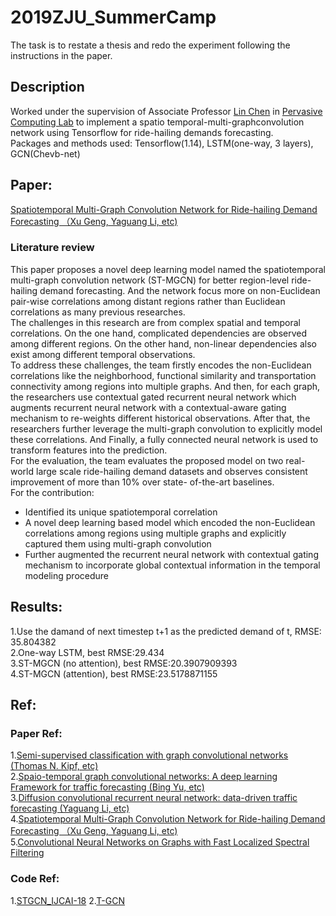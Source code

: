 2019ZJU_SummerCamp
====
The task is to restate a thesis and redo the experiment following the instructions in the paper.

Description
----
Worked under the supervision of Associate Professor [Lin Chen](https://scholar.google.com/citations?user=Vxi9eakAAAAJ&hl=zh-CN) in [Pervasive Computing Lab](http://percom.zju.edu.cn/index-en.html) to implement a spatio temporal-multi-graphconvolution
network using Tensorflow for ride-hailing demands forecasting. <br> 
Packages and methods used: Tensorflow(1.14), LSTM(one-way, 3 layers), GCN(Chevb-net) 

Paper:
----
[Spatiotemporal Multi-Graph Convolution Network for Ride-hailing Demand Forecasting （Xu Geng, Yaguang Li, etc)](http://www-scf.usc.edu/~yaguang/papers/aaai19_multi_graph_convolution.pdf) <br>

### Literature review
This paper proposes a novel deep learning model named the spatiotemporal multi-graph convolution network (ST-MGCN) for better region-level ride-hailing demand forecasting. And the network focus more on non-Euclidean pair-wise correlations among distant regions rather than Euclidean correlations as many previous researches. <br>
The challenges in this research are from complex spatial and temporal correlations. On the one hand, complicated dependencies are observed among different regions. On the other hand, non-linear dependencies also exist among different temporal observations. <br>
To address these challenges, the team firstly encodes the non-Euclidean correlations like the neighborhood, functional similarity and transportation connectivity among regions into multiple graphs. And then, for each graph, the researchers use contextual gated recurrent neural network which augments recurrent neural network with a contextual-aware gating mechanism to re-weights different historical observations. After that, the researchers further leverage the multi-graph convolution to explicitly model these correlations. And Finally, a fully connected neural network is used to transform features into the prediction. <br>
For the evaluation, the team evaluates the proposed model on two real-world large scale ride-hailing demand datasets and observes consistent improvement of more than 10% over state- of-the-art baselines. <br>
For the contribution: 
* Identified its unique spatiotemporal correlation 
* A novel deep learning based model which encoded the non-Euclidean correlations among regions using multiple graphs and explicitly captured them using multi-graph convolution 
* Further augmented the recurrent neural network with contextual gating mechanism to incorporate global contextual information in the temporal modeling procedure 


Results:
---
1.Use the damand of next timestep t+1 as the predicted demand of t, RMSE: 35.804382<br>
2.One-way LSTM, best RMSE:29.434<br>
3.ST-MGCN (no attention), best RMSE:20.3907909393<br>
4.ST-MGCN (attention), best RMSE:23.5178871155


Ref:
----
### Paper Ref:
1.[Semi-supervised classification with graph convolutional networks (Thomas N. Kipf, etc)](https://arxiv.org/pdf/1609.02907.pdf)<br> 
2.[Spaio-temporal graph convolutional networks: A deep learning Framework for traffic forecasting (Bing Yu, etc)](https://arxiv.org/pdf/1709.04875.pdf)<br> 
3.[Diffusion convolutional recurrent neural network: data-driven traffic forecasting (Yaguang Li, etc)](https://arxiv.org/pdf/1707.01926.pdf)<br> 
4.[Spatiotemporal Multi-Graph Convolution Network for Ride-hailing Demand Forecasting （Xu Geng, Yaguang Li, etc)](http://www-scf.usc.edu/~yaguang/papers/aaai19_multi_graph_convolution.pdf)<br> 
5.[Convolutional Neural Networks on Graphs with Fast Localized Spectral Filtering](https://arxiv.org/pdf/1606.09375.pdf)

### Code Ref:
1.[STGCN_IJCAI-18](https://github.com/VeritasYin/STGCN_IJCAI-18)
2.[T-GCN](T-GCN)
